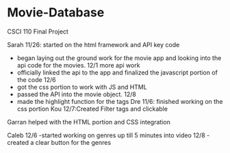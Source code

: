 # Movie-Database
CSCI 110 Final Project

Sarah 
11/26: started on the html framework and API key code
  - began laying out the ground work for the movie app and looking into the api code for the movies.
12/1 more api work
   - officially linked the api to the app and finalized the javascript portion of the code
12/6
  - got the css portion to work with JS and HTML
  - passed the API into the movie object.
12/8
  - made the highlight function for the tags 
Dre
11/6: finished working on the css portion 
Kou
12/7:Created Filter tags and clickable

Garran
helped with the HTML portion and CSS integration

Caleb
12/6
  -started working on genres up till 5 minutes into video
12/8
  -created a clear button for the genres
